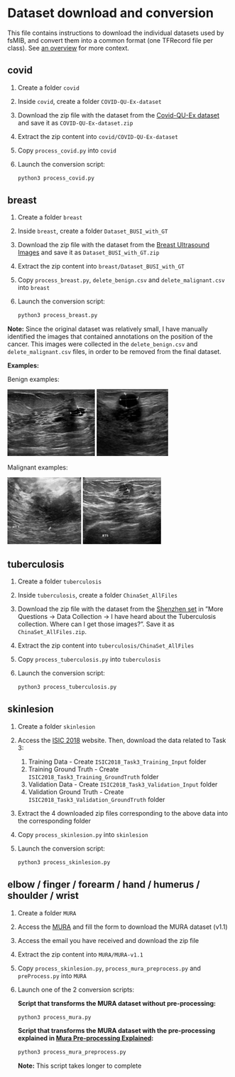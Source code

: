# Dataset download and conversion

This file contains instructions to download the individual datasets used by fsMIB, and convert them into a common format (one TFRecord file per class). See [an overview](../README.md#downloading-and-converting-datasets) for
more context.

## covid

1.  Create a folder `covid`
2.  Inside `covid`, create a folder `COVID-QU-Ex-dataset`
3.  Download the zip file with the dataset from the
    [Covid-QU-Ex dataset](https://www.kaggle.com/datasets/anasmohammedtahir/covidqu) and save it as `COVID-QU-Ex-dataset.zip`
4.  Extract the zip content into `covid/COVID-QU-Ex-dataset`
5.  Copy `process_covid.py`  into `covid`
6.  Launch the conversion script:

    ```bash
    python3 process_covid.py
    ```

## breast
1.  Create a folder `breast`
2.  Inside `breast`, create a folder `Dataset_BUSI_with_GT`
3.  Download the zip file with the dataset from the
    [Breast Ultrasound Images](https://www.kaggle.com/datasets/aryashah2k/breast-ultrasound-images-dataset) and save it as `Dataset_BUSI_with_GT.zip`
4. Extract the zip content into `breast/Dataset_BUSI_with_GT`
5. Copy `process_breast.py`, `delete_benign.csv` and `delete_malignant.csv` into `breast`
6. Launch the conversion script:

    ```bash
    python3 process_breast.py
    ```

**Note:** Since the original dataset was relatively small, I have manually identified the images that contained annotations on the position of the cancer. This images were collected in the `delete_benign.csv` and `delete_malignant.csv` files, in order to be removed from the final dataset.

**Examples:**

Benign examples:
<p float="center">
<img src="../figures/benign%20(14).png" height="150" />
<img src="../figures/benign%20(79).png" height="150" /> 
</p>

Malignant examples:
<p float="center">
<img src="../figures/malignant%20(2).png" height="150" />
<img src="../figures/malignant%20(10).png" height="150" /> 
</p>


## tuberculosis

1. Create a folder `tuberculosis`
2. Inside `tuberculosis`, create a folder `ChinaSet_AllFiles`
3. Download the zip file with the dataset from the [Shenzhen set](https://openi.nlm.nih.gov/faq#faq-tb-coll) in ”More Questions → Data Collection → I have heard about the Tuberculosis collection. Where can I get those images?”. Save it as `ChinaSet_AllFiles.zip`.
4. Extract the zip content into `tuberculosis/ChinaSet_AllFiles`
5. Copy `process_tuberculosis.py` into `tuberculosis`
6. Launch the conversion script:

    ```bash
    python3 process_tuberculosis.py
    ```

## skinlesion

1. Create a folder `skinlesion`
2. Access the [ISIC 2018](https://challenge.isic-archive.com/data/#2018) website. Then, download the data related to Task 3: 
   1. Training Data - Create `ISIC2018_Task3_Training_Input` folder
   2. Training Ground Truth - Create `ISIC2018_Task3_Training_GroundTruth` folder
   3. Validation Data - Create `ISIC2018_Task3_Validation_Input` folder
   4. Validation Ground Truth - Create `ISIC2018_Task3_Validation_GroundTruth` folder
3. Extract the 4 downloaded zip files corresponding to the above data into the corresponding folder
4. Copy `process_skinlesion.py` into `skinlesion`
5. Launch the conversion script:

    ```bash
    python3 process_skinlesion.py
    ```


## elbow / finger / forearm / hand / humerus / shoulder / wrist

1. Create a folder `MURA`
2. Access the [MURA](https://stanfordmlgroup.github.io/competitions/mura/) and fill the form to download the MURA dataset (v1.1)
3. Access the email you have received and download the zip file
4. Extract the zip content into `MURA/MURA-v1.1`
5. Copy `process_skinlesion.py`, `process_mura_preprocess.py` and `preProcess.py` into `MURA`
6. Launch one of the 2 conversion scripts:
    
    **Script that transforms the MURA dataset without pre-processing:**
    ```bash
    python3 process_mura.py
    ```
    
    **Script that transforms the MURA dataset with the pre-processing explained in [Mura Pre-processing Explained](../doc/mura_pre-processing.md):**
    ```bash
    python3 process_mura_preprocess.py
    ```
    **Note:** This script takes longer to complete
